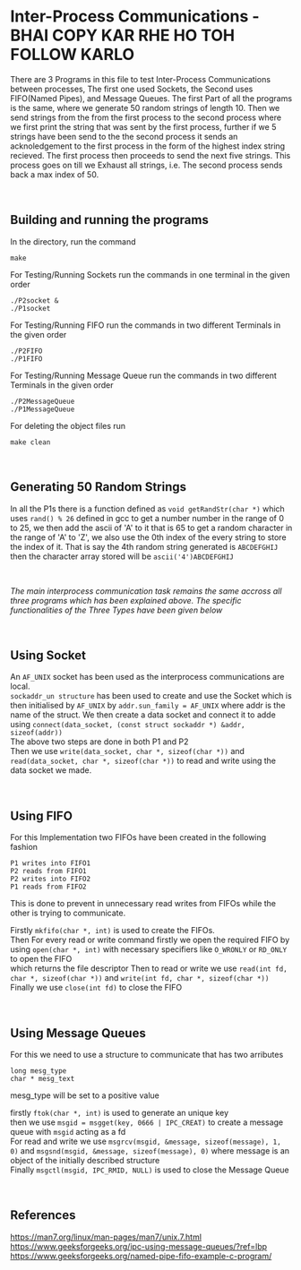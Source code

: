 # Inter-Process Communications - BHAI COPY KAR RHE HO TOH FOLLOW KARLO

There are 3 Programs in this file to test Inter-Process Communications between processes, The first one used Sockets, the Second uses FIFO(Named Pipes), and Message Queues.
The first Part of all the programs is the same, where we generate 50 random strings of length 10. Then we send strings from the from the first process to the second process where we first print the string that was sent by the first process, further if we 5 strings have been send to the the second process it sends an acknoledgement to the first process in the form of the highest index string recieved. The first process then proceeds to send the next five strings. This process goes on till we Exhaust all strings, i.e. The second process sends back a max index of 50.

<br>

## Building and running the programs

In the directory, run the command

    make

For Testing/Running Sockets run the commands in one terminal in the given order
    
    ./P2socket &
    ./P1socket

For Testing/Running FIFO run the commands in two different Terminals in the given order

    ./P2FIFO
    ./P1FIFO

For Testing/Running Message Queue run the commands in two different Terminals in the given order

    ./P2MessageQueue
    ./P1MessageQueue

For deleting the object files run

    make clean

<br>

## Generating 50 Random Strings

In all the P1s there is a function defined as ```void getRandStr(char *)``` which uses ```rand() % 26``` defined in gcc to get a number number in the range of 0 to 25, we then add the ascii of 'A' to it that is 65 to get a random character in the range of 'A' to 'Z', we also use the 0th index of the every string to store the index of it. That is say the 4th random string generated is ```ABCDEFGHIJ``` then the character array stored will be ```ascii('4')ABCDEFGHIJ```

<br>

<i>The main interprocess communication task remains the same accross all three programs which has been explained above. The specific functionalities of the Three Types have been given below</i>

<br>

## Using Socket
An ```AF_UNIX``` socket has been used as the interprocess communications are local.<br>
```sockaddr_un structure``` has been used to create and use the Socket which is then initialised by ```AF_UNIX``` by ```addr.sun_family = AF_UNIX``` where addr is the name of the struct. We then create a data socket and connect it to adde using ```connect(data_socket, (const struct sockaddr *) &addr, sizeof(addr))```<br>
The above two steps are done in both P1 and P2<br>
Then we use ```write(data_socket, char *, sizeof(char *))``` and ```read(data_socket, char *, sizeof(char *))``` to read and write using the data socket we made.<br>

<br>

## Using FIFO
For this Implementation two FIFOs have been created in the following fashion

    P1 writes into FIFO1
    P2 reads from FIFO1
    P2 writes into FIFO2
    P1 reads from FIFO2

This is done to prevent in unnecessary read writes from FIFOs while the other is trying to communicate.

Firstly ```mkfifo(char *, int)``` is used to create the FIFOs.<br>
Then For every read or write command firstly we open the required FIFO by using ```open(char *, int)``` with necessary specifiers like ```O_WRONLY``` or ```RD_ONLY``` to open the FIFO<br> which returns the file descriptor 
Then to read or write we use ```read(int fd, char *, sizeof(char *))``` and ```write(int fd, char *, sizeof(char *))```<br>
Finally we use ```close(int fd)``` to close the FIFO

<br>

## Using Message Queues
For this we need to use a structure to communicate that has two arributes

    long mesg_type
    char * mesg_text

mesg_type will be set to a positive value

firstly ```ftok(char *, int)``` is used to generate an unique key<br>
then we use ```msgid = msgget(key, 0666 | IPC_CREAT)``` to create a message queue with ```msgid``` acting as a fd<br>
For read and write we use ```msgrcv(msgid, &message, sizeof(message), 1, 0)``` and ```msgsnd(msgid, &message, sizeof(message), 0)``` where message is an object of the initially described structure<br>
Finally ```msgctl(msgid, IPC_RMID, NULL)``` is used to close the Message Queue

<br>

## References

https://man7.org/linux/man-pages/man7/unix.7.html <br>
https://www.geeksforgeeks.org/ipc-using-message-queues/?ref=lbp <br>
https://www.geeksforgeeks.org/named-pipe-fifo-example-c-program/






